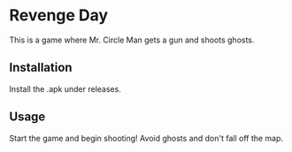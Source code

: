 # Revenge Day

This is a game where Mr. Circle Man gets a gun and shoots ghosts.

## Installation

Install the .apk under releases.

## Usage

Start the game and begin shooting! Avoid ghosts and don't fall off the map.
